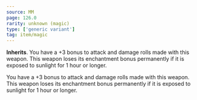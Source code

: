 ```yaml
---
source: MM
page: 126.0
rarity: unknown (magic)
type: ['generic variant']
tag: item/magic
---
```


**Inherits**. You have a +3 bonus to attack and damage rolls made with this weapon. This weapon loses its enchantment bonus permanently if it is exposed to sunlight for 1 hour or longer.


You have a +3 bonus to attack and damage rolls made with this weapon. This weapon loses its enchantment bonus permanently if it is exposed to sunlight for 1 hour or longer.


